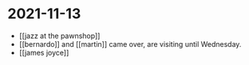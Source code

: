 # 2021-11-13

- [[jazz at the pawnshop]]
- [[bernardo]] and [[martin]] came over, are visiting until Wednesday.
- [[james joyce]]
